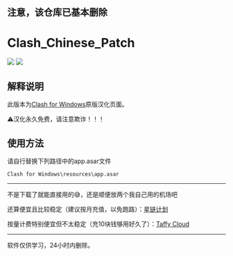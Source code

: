 ## 注意，该仓库已基本删除

# Clash_Chinese_Patch

[![](https://img.shields.io/badge/Telegram-公告板-blue)](https://t.me/ClashR_for_Windows_Channel)
[![](https://img.shields.io/badge/Telegram-交流群-purple)](https://t.me/+Se4RSc06w8QK1HiS)

## 解释说明

此版本为[Clash for Windows](https://github.com/Fndroid/clash_for_windows_pkg/releases)原版汉化页面。

⚠️汉化永久免费，请注意欺诈！！！

## 使用方法

请自行替换下列路径中的app.asar文件

`Clash for Windows\resources\app.asar`

---

不是下载了就能直接用的😅，还是顺便放两个我自己用的机场吧

还算便宜且比较稳定（建议按月充值，以免跑路）：[星链计划](https://starlink.to/#/register?code=ZGpZxxUy)

按量计费特别便宜但不太稳定（充10块钱够用好久了）：[Taffy Cloud](https://taffy.cloud/#/login?type=reg&affcode=1lJZlvoC)

---

软件仅供学习，24小时内删除。
